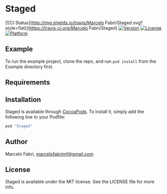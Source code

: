 # Staged

[![CI Status](http://img.shields.io/travis/Marcelo Fabri/Staged.svg?style=flat)](https://travis-ci.org/Marcelo Fabri/Staged)
[![Version](https://img.shields.io/cocoapods/v/Staged.svg?style=flat)](http://cocoapods.org/pods/Staged)
[![License](https://img.shields.io/cocoapods/l/Staged.svg?style=flat)](http://cocoapods.org/pods/Staged)
[![Platform](https://img.shields.io/cocoapods/p/Staged.svg?style=flat)](http://cocoapods.org/pods/Staged)

## Example

To run the example project, clone the repo, and run `pod install` from the Example directory first.

## Requirements

## Installation

Staged is available through [CocoaPods](http://cocoapods.org). To install
it, simply add the following line to your Podfile:

```ruby
pod "Staged"
```

## Author

Marcelo Fabri, marcelofabrimf@gmail.com

## License

Staged is available under the MIT license. See the LICENSE file for more info.

